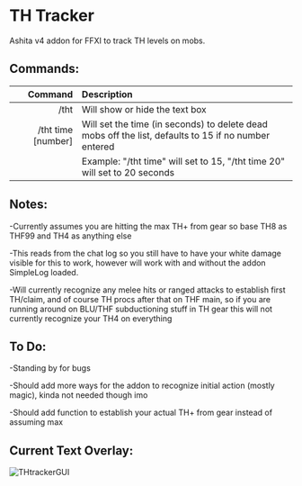# TH Tracker

Ashita v4 addon for FFXI to track TH levels on mobs.

## Commands:

|**Command**|**Description**|
|------------:|:---|
|/tht|Will show or hide the text box|
|/tht time [number]|Will set the time (in seconds) to delete dead mobs off the list, defaults to 15 if no number entered|
||Example: "/tht time" will set to 15, "/tht time 20" will set to 20 seconds|

## Notes:

-Currently assumes you are hitting the max TH+ from gear so base TH8 as THF99 and TH4 as anything else

-This reads from the chat log so you still have to have your white damage visible for this to work, however will work with and without the addon SimpleLog loaded.

-Will currently recognize any melee hits or ranged attacks to establish first TH/claim, and of course TH procs after that on THF main, so if you are running around on BLU/THF subductioning stuff in TH gear this will not currently recognize your TH4 on everything

## To Do:

-Standing by for bugs

-Should add more ways for the addon to recognize initial action (mostly magic), kinda not needed though imo

-Should add function to establish your actual TH+ from gear instead of assuming max

## Current Text Overlay: 

![THtrackerGUI](https://user-images.githubusercontent.com/66495755/184027421-2eb820ff-342d-412a-905e-87b124830fb2.png)
